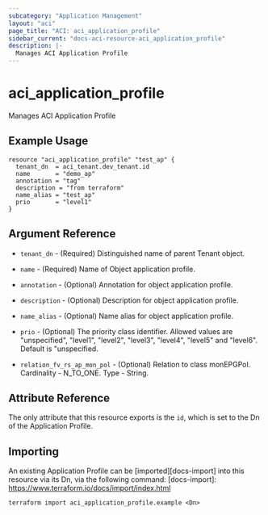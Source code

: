 ```yaml
---
subcategory: "Application Management"
layout: "aci"
page_title: "ACI: aci_application_profile"
sidebar_current: "docs-aci-resource-aci_application_profile"
description: |-
  Manages ACI Application Profile
---
```


# aci_application_profile

Manages ACI Application Profile

## Example Usage

```hcl
resource "aci_application_profile" "test_ap" {
  tenant_dn  = aci_tenant.dev_tenant.id
  name       = "demo_ap"
  annotation = "tag"
  description = "from terraform"
  name_alias = "test_ap"
  prio       = "level1"
}

```

## Argument Reference

- `tenant_dn` - (Required) Distinguished name of parent Tenant object.
- `name` - (Required) Name of Object application profile.
- `annotation` - (Optional) Annotation for object application profile.
- `description` - (Optional) Description for object application profile.
- `name_alias` - (Optional) Name alias for object application profile.
- `prio` - (Optional) The priority class identifier. Allowed values are "unspecified", "level1", "level2", "level3", "level4", "level5" and "level6". Default is "unspecified.

- `relation_fv_rs_ap_mon_pol` - (Optional) Relation to class monEPGPol. Cardinality - N_TO_ONE. Type - String.

## Attribute Reference

The only attribute that this resource exports is the `id`, which is set to the
Dn of the Application Profile.

## Importing

An existing Application Profile can be [imported][docs-import] into this resource via its Dn, via the following command:
[docs-import]: https://www.terraform.io/docs/import/index.html

```
terraform import aci_application_profile.example <Dn>
```
